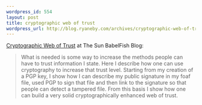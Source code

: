 ```yaml
--- 
wordpress_id: 554
layout: post
title: cryptographic web of trust
wordpress_url: http://blog.ryaneby.com/archives/cryptographic-web-of-trust/
---
```

<a href="http://blogs.sun.com/bblfish/entry/cryptographic_web_of_trust">Cryptographic Web of Trust</a> at The Sun BabelFish Blog:

<blockquote>What is needed is some way to increase the methods people can have to trust information I state. Here I describe how one can use cryptography to increase that trust level. Starting from my creation of a PGP key, I show how I can describe my public signature in my foaf file, used PGP to sign that file and then link to the signature so that people can detect a tampered file. From this basis I show how one can build a very solid cryptographically enhanced web of trust.</blockquote>

